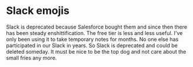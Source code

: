 # Slack emojis

Slack is deprecated because Salesforce bought them and since then
there has been steady enshittification.  The free tier is less and
less useful.  I've only been using it to take temporary notes for
months.  No one else has participated in our Slack in years.  So
Slack is deprecated and could be deleted someday.  It must be nice
to be the top dog and not care about the small fries any more.

